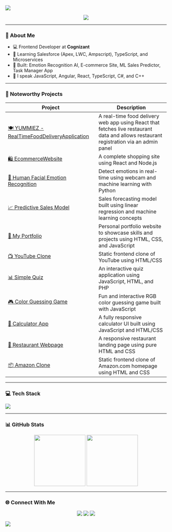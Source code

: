 <img src="https://capsule-render.vercel.app/api?type=waving&color=0:43E97B,100:38F9D7&height=200&section=header&text=Hey%20👋%20I'm%20Rupam%20Das&fontSize=40&fontColor=ffffff&fontAlignY=35" />

<p align="center">
  <img src="https://readme-typing-svg.demolab.com/?lines=Frontend%20Developer%20👨‍💻;Cloud%20Learner%20☁️;Always%20Curious%20🚀&font=Fira%20Code&center=true&width=440&height=45&color=38F9D7&vCenter=true&size=22">
</p>

---

### 🧠 About Me

- 💻 Frontend Developer at **Cognizant**
- 🌱 Learning Salesforce (Apex, LWC, Ampscript), TypeScript, and Microservices
- 🧪 Built: Emotion Recognition AI, E-commerce Site, ML Sales Predictor, Task Manager App
- 💬 I speak JavaScript, Angular, React, TypeScript, C#, and C++

---

### 🔨 Noteworthy Projects
| Project | Description |
|--------|-------------|
| [🍽️ YUMMIEZ - RealTimeFoodDeliveryApplication](https://github.com/Rupamdas04/RealTimeFoodDeliveryApplication) | A real-time food delivery web app using React that fetches live restaurant data and allows restaurant registration via an admin panel |
| [🛍️ EcommerceWebsite](https://github.com/Rupamdas04/EcommerceWebsite) | A complete shopping site using React and Node.js |
| [🧠 Human Facial Emotion Recognition](https://github.com/Rupamdas04/Human-Facial-Emotion-Recognition-using-webcame) | Detect emotions in real-time using webcam and machine learning with Python |
| [📈 Predictive Sales Model](https://github.com/Rupamdas04/Machine-Learning-model-for-predictive-analysis) | Sales forecasting model built using linear regression and machine learning concepts |
| [📝 My Portfolio](https://github.com/Rupamdas04/MyPortFolio) | Personal portfolio website to showcase skills and projects using HTML, CSS, and JavaScript |
| [📺 YouTube Clone](https://github.com/Rupamdas04/YOUTUBECLONE) | Static frontend clone of YouTube using HTML/CSS |
| [📊 Simple Quiz](https://github.com/Rupamdas04/Simple-Quiz) | An interactive quiz application using JavaScript, HTML, and PHP |
| [🎮 Color Guessing Game](https://github.com/Rupamdas04/ColorGuessingGame) | Fun and interactive RGB color guessing game built with JavaScript |
| [📱 Calculator App](https://github.com/Rupamdas04/MY_CALCULATOR) | A fully responsive calculator UI built using JavaScript and HTML/CSS |
| [🍴 Restaurant Webpage](https://github.com/Rupamdas04/Restaurant-Front-End-Webpage-layout-main) | A responsive restaurant landing page using pure HTML and CSS |
| [📦 Amazon Clone](https://github.com/Rupamdas04/Amazon-Clone) | Static frontend clone of Amazon.com homepage using HTML and CSS |

---

### 💻 Tech Stack

<img src="https://skillicons.dev/icons?i=html,css,js,react,angular,ts,php,mysql,nodejs,py,c,cpp,figma,git,github,aws,gcp,azure" />

---

### 📊 GitHub Stats

<p align="center">
  <img src="https://github-readme-stats.vercel.app/api?username=Rupamdas04&show_icons=true&theme=react&hide_border=true" height="160" />
  <img src="https://github-readme-stats.vercel.app/api/top-langs/?username=Rupamdas04&layout=compact&theme=react&hide_border=true" height="160"/>
</p>

---

### 🌐 Connect With Me

<p align="center">
  <a href="https://www.linkedin.com/in/rupam-das-007/"><img src="https://img.shields.io/badge/LinkedIn-blue?logo=linkedin&style=for-the-badge" /></a>
  <a href="https://leetcode.com/u/Rupam2003/"><img src="https://img.shields.io/badge/LeetCode-orange?logo=leetcode&style=for-the-badge" /></a>
  <a href="https://orcid.org/0009-0006-0114-2475"><img src="https://img.shields.io/badge/ORCID-green?logo=orcid&style=for-the-badge" /></a>
</p>

<img src="https://capsule-render.vercel.app/api?type=waving&color=0:43E97B,100:38F9D7&height=120&section=footer" />
